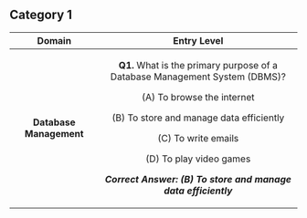 ## Category 1


|**Domain**|**Entry Level**|
| :-: | :-: |
|**Database Management** |<p>**Q1.** What is the primary purpose of a Database Management System (DBMS)?</p><p>(A) To browse the internet</p><p>(B) To store and manage data efficiently</p><p>(C) To write emails</p><p>(D) To play video games</p><p></p><p>***Correct Answer: (B) To store and manage data efficiently***</p>
